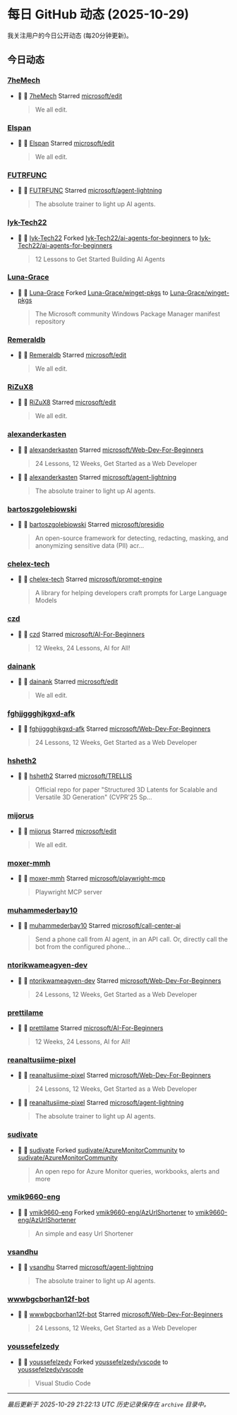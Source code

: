 # 每日 GitHub 动态 (2025-10-29)

我关注用户的今日公开动态 (每20分钟更新)。

## 今日动态

### [7heMech](https://github.com/7heMech)
- 🌟 👤 [7heMech](https://github.com/7heMech) Starred [microsoft/edit](https://github.com/microsoft/edit)
  > We all edit.

### [Elspan](https://github.com/Elspan)
- 🌟 👤 [Elspan](https://github.com/Elspan) Starred [microsoft/edit](https://github.com/microsoft/edit)
  > We all edit.

### [FUTRFUNC](https://github.com/FUTRFUNC)
- 🌟 👤 [FUTRFUNC](https://github.com/FUTRFUNC) Starred [microsoft/agent-lightning](https://github.com/microsoft/agent-lightning)
  > The absolute trainer to light up AI agents.

### [Iyk-Tech22](https://github.com/Iyk-Tech22)
- 🍴 👤 [Iyk-Tech22](https://github.com/Iyk-Tech22) Forked [Iyk-Tech22/ai-agents-for-beginners](https://github.com/Iyk-Tech22/ai-agents-for-beginners) to [Iyk-Tech22/ai-agents-for-beginners](https://github.com/Iyk-Tech22/ai-agents-for-beginners)
  > 12 Lessons to Get Started Building AI Agents

### [Luna-Grace](https://github.com/Luna-Grace)
- 🍴 👤 [Luna-Grace](https://github.com/Luna-Grace) Forked [Luna-Grace/winget-pkgs](https://github.com/Luna-Grace/winget-pkgs) to [Luna-Grace/winget-pkgs](https://github.com/Luna-Grace/winget-pkgs)
  > The Microsoft community Windows Package Manager manifest repository

### [Remeraldb](https://github.com/Remeraldb)
- 🌟 👤 [Remeraldb](https://github.com/Remeraldb) Starred [microsoft/edit](https://github.com/microsoft/edit)
  > We all edit.

### [RiZuX8](https://github.com/RiZuX8)
- 🌟 👤 [RiZuX8](https://github.com/RiZuX8) Starred [microsoft/edit](https://github.com/microsoft/edit)
  > We all edit.

### [alexanderkasten](https://github.com/alexanderkasten)
- 🌟 👤 [alexanderkasten](https://github.com/alexanderkasten) Starred [microsoft/Web-Dev-For-Beginners](https://github.com/microsoft/Web-Dev-For-Beginners)
  > 24 Lessons, 12 Weeks, Get Started as a Web Developer
- 🌟 👤 [alexanderkasten](https://github.com/alexanderkasten) Starred [microsoft/agent-lightning](https://github.com/microsoft/agent-lightning)
  > The absolute trainer to light up AI agents.

### [bartoszgolebiowski](https://github.com/bartoszgolebiowski)
- 🌟 👤 [bartoszgolebiowski](https://github.com/bartoszgolebiowski) Starred [microsoft/presidio](https://github.com/microsoft/presidio)
  > An open-source framework for detecting, redacting, masking, and anonymizing sensitive data (PII) acr...

### [chelex-tech](https://github.com/chelex-tech)
- 🌟 👤 [chelex-tech](https://github.com/chelex-tech) Starred [microsoft/prompt-engine](https://github.com/microsoft/prompt-engine)
  > A library for helping developers craft prompts for Large Language Models

### [czd](https://github.com/czd)
- 🌟 👤 [czd](https://github.com/czd) Starred [microsoft/AI-For-Beginners](https://github.com/microsoft/AI-For-Beginners)
  > 12 Weeks, 24 Lessons, AI for All!

### [dainank](https://github.com/dainank)
- 🌟 👤 [dainank](https://github.com/dainank) Starred [microsoft/edit](https://github.com/microsoft/edit)
  > We all edit.

### [fghjjggghjkgxd-afk](https://github.com/fghjjggghjkgxd-afk)
- 🌟 👤 [fghjjggghjkgxd-afk](https://github.com/fghjjggghjkgxd-afk) Starred [microsoft/Web-Dev-For-Beginners](https://github.com/microsoft/Web-Dev-For-Beginners)
  > 24 Lessons, 12 Weeks, Get Started as a Web Developer

### [hsheth2](https://github.com/hsheth2)
- 🌟 👤 [hsheth2](https://github.com/hsheth2) Starred [microsoft/TRELLIS](https://github.com/microsoft/TRELLIS)
  > Official repo for paper "Structured 3D Latents for Scalable and Versatile 3D Generation" (CVPR'25 Sp...

### [mijorus](https://github.com/mijorus)
- 🌟 👤 [mijorus](https://github.com/mijorus) Starred [microsoft/edit](https://github.com/microsoft/edit)
  > We all edit.

### [moxer-mmh](https://github.com/moxer-mmh)
- 🌟 👤 [moxer-mmh](https://github.com/moxer-mmh) Starred [microsoft/playwright-mcp](https://github.com/microsoft/playwright-mcp)
  > Playwright MCP server

### [muhammederbay10](https://github.com/muhammederbay10)
- 🌟 👤 [muhammederbay10](https://github.com/muhammederbay10) Starred [microsoft/call-center-ai](https://github.com/microsoft/call-center-ai)
  > Send a phone call from AI agent, in an API call. Or, directly call the bot from the configured phone...

### [ntorikwameagyen-dev](https://github.com/ntorikwameagyen-dev)
- 🌟 👤 [ntorikwameagyen-dev](https://github.com/ntorikwameagyen-dev) Starred [microsoft/Web-Dev-For-Beginners](https://github.com/microsoft/Web-Dev-For-Beginners)
  > 24 Lessons, 12 Weeks, Get Started as a Web Developer

### [prettilame](https://github.com/prettilame)
- 🌟 👤 [prettilame](https://github.com/prettilame) Starred [microsoft/AI-For-Beginners](https://github.com/microsoft/AI-For-Beginners)
  > 12 Weeks, 24 Lessons, AI for All!

### [reanaltusiime-pixel](https://github.com/reanaltusiime-pixel)
- 🌟 👤 [reanaltusiime-pixel](https://github.com/reanaltusiime-pixel) Starred [microsoft/Web-Dev-For-Beginners](https://github.com/microsoft/Web-Dev-For-Beginners)
  > 24 Lessons, 12 Weeks, Get Started as a Web Developer
- 🌟 👤 [reanaltusiime-pixel](https://github.com/reanaltusiime-pixel) Starred [microsoft/agent-lightning](https://github.com/microsoft/agent-lightning)
  > The absolute trainer to light up AI agents.

### [sudivate](https://github.com/sudivate)
- 🍴 👤 [sudivate](https://github.com/sudivate) Forked [sudivate/AzureMonitorCommunity](https://github.com/sudivate/AzureMonitorCommunity) to [sudivate/AzureMonitorCommunity](https://github.com/sudivate/AzureMonitorCommunity)
  > An open repo for Azure Monitor queries, workbooks, alerts and more

### [vmik9660-eng](https://github.com/vmik9660-eng)
- 🍴 👤 [vmik9660-eng](https://github.com/vmik9660-eng) Forked [vmik9660-eng/AzUrlShortener](https://github.com/vmik9660-eng/AzUrlShortener) to [vmik9660-eng/AzUrlShortener](https://github.com/vmik9660-eng/AzUrlShortener)
  > An simple and easy Url Shortener

### [vsandhu](https://github.com/vsandhu)
- 🌟 👤 [vsandhu](https://github.com/vsandhu) Starred [microsoft/agent-lightning](https://github.com/microsoft/agent-lightning)
  > The absolute trainer to light up AI agents.

### [wwwbgcborhan12f-bot](https://github.com/wwwbgcborhan12f-bot)
- 🌟 👤 [wwwbgcborhan12f-bot](https://github.com/wwwbgcborhan12f-bot) Starred [microsoft/Web-Dev-For-Beginners](https://github.com/microsoft/Web-Dev-For-Beginners)
  > 24 Lessons, 12 Weeks, Get Started as a Web Developer

### [youssefelzedy](https://github.com/youssefelzedy)
- 🍴 👤 [youssefelzedy](https://github.com/youssefelzedy) Forked [youssefelzedy/vscode](https://github.com/youssefelzedy/vscode) to [youssefelzedy/vscode](https://github.com/youssefelzedy/vscode)
  > Visual Studio Code


---
*最后更新于 2025-10-29 21:22:13 UTC*
*历史记录保存在 `archive` 目录中。*
